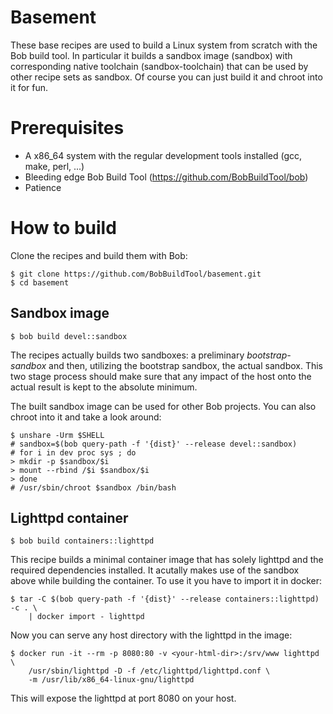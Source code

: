 # Basement

These base recipes are used to build a Linux system from scratch with the Bob
build tool. In particular it builds a sandbox image (sandbox) with
corresponding native toolchain (sandbox-toolchain) that can be used by other
recipe sets as sandbox. Of course you can just build it and chroot into it for
fun.

# Prerequisites

* A x86_64 system with the regular development tools installed (gcc, make,
  perl, ...)
* Bleeding edge Bob Build Tool (https://github.com/BobBuildTool/bob)
* Patience

# How to build

Clone the recipes and build them with Bob:

    $ git clone https://github.com/BobBuildTool/basement.git
    $ cd basement

## Sandbox image

    $ bob build devel::sandbox

The recipes actually builds two sandboxes: a preliminary *bootstrap-sandbox*
and then, utilizing the bootstrap sandbox, the actual sandbox. This two stage
process should make sure that any impact of the host onto the actual result is
kept to the absolute minimum.

The built sandbox image can be used for other Bob projects. You can also chroot
into it and take a look around:

    $ unshare -Urm $SHELL
    # sandbox=$(bob query-path -f '{dist}' --release devel::sandbox)
    # for i in dev proc sys ; do
    > mkdir -p $sandbox/$i
    > mount --rbind /$i $sandbox/$i
    > done
    # /usr/sbin/chroot $sandbox /bin/bash

## Lighttpd container

    $ bob build containers::lighttpd

This recipe builds a minimal container image that has solely lighttpd and the required
dependencies installed. It acutally makes use of the sandbox above while building
the container. To use it you have to import it in docker:

    $ tar -C $(bob query-path -f '{dist}' --release containers::lighttpd) -c . \
        | docker import - lighttpd

Now you can serve any host directory with the lighttpd in the image:

    $ docker run -it --rm -p 8080:80 -v <your-html-dir>:/srv/www lighttpd \
        /usr/sbin/lighttpd -D -f /etc/lighttpd/lighttpd.conf \
        -m /usr/lib/x86_64-linux-gnu/lighttpd

This will expose the lighttpd at port 8080 on your host.
